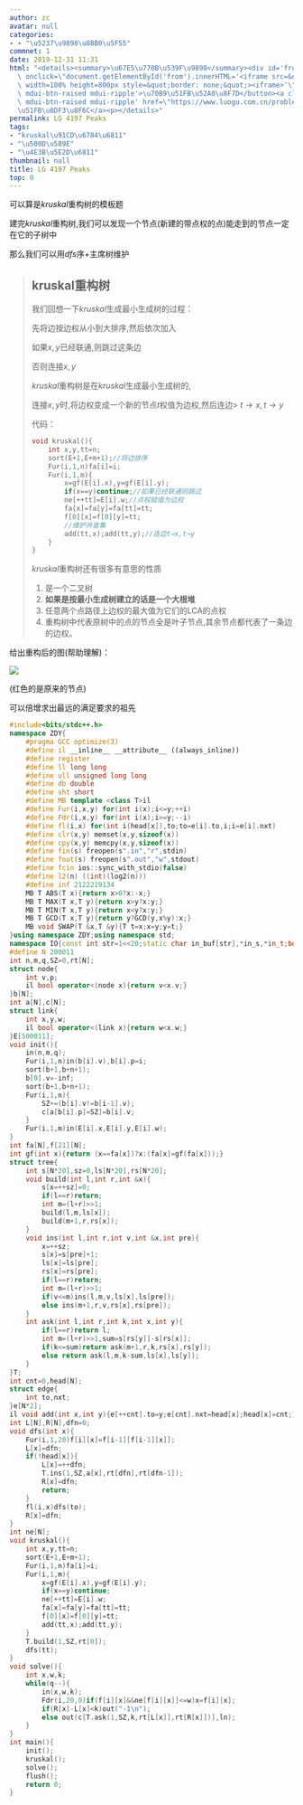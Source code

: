 ```yaml
---
author: zc
avatar: null
categories:
- - "\u5237\u9898\u8BB0\u5F55"
commnet: 1
date: 2019-12-31 11:31
html: "<details><summary>\u67E5\u770B\u539F\u9898</summary><div id='from'></div><p><button\
  \ onclick=\"document.getElementById('from').innerHTML='<iframe src=&quot;https://www.luogu.com.cn/problem/P4197&quot;\
  \ width=100% height=800px style=&quot;border: none;&quot;><iframe>'\" class='mdui-btn\
  \ mdui-btn-raised mdui-ripple'>\u70B9\u51FB\u52A0\u8F7D</button><a class='mdui-btn\
  \ mdui-btn-raised mdui-ripple' href=\"https://www.luogu.com.cn/problem/P4197\" target='_blank'>\u70B9\
  \u51FB\u8DF3\u8F6C</a><p></details>"
permalink: LG 4197 Peaks
tags:
- "kruskal\u91CD\u6784\u6811"
- "\u500D\u589E"
- "\u4E3B\u5E2D\u6811"
thumbnail: null
title: LG 4197 Peaks
top: 0
---
```

可以算是$kruskal$重构树的模板题

建完$kruskal$重构树,我们可以发现一个节点(新建的带点权的点)能走到的节点一定在它的子树中

那么我们可以用$dfs$序+主席树维护

> ## kruskal重构树
> 
> 我们回想一下$kruskal$生成最小生成树的过程：
> 
> 先将边按边权从小到大排序,然后依次加入
> 
> 如果$x,y$已经联通,则跳过这条边
> 
> 否则连接$x,y$
> 
> $kruskal$重构树是在$kruskal$生成最小生成树的,
> 
> 连接$x,y$时,将边权变成一个新的节点$t$权值为边权,然后连边> $t\rightarrow x,t\rightarrow y$
> 
> 代码：
> 
> ```cpp
> void kruskal(){
>     int x,y,tt=n;
>     sort(E+1,E+m+1);//将边排序
>     Fur(i,1,n)fa[i]=i;
>     Fur(i,1,m){
>         x=gf(E[i].x),y=gf(E[i].y);
>         if(x==y)continue;//如果已经联通则跳过
>         ne[++tt]=E[i].w;//点权赋值为边权
>         fa[x]=fa[y]=fa[tt]=tt;
>         f[0][x]=f[0][y]=tt;
>         //维护并查集
>         add(tt,x);add(tt,y);//连边t→x,t→y
>     }
> }
> ```
> 
> $kruskal$重构树还有很多有意思的性质
> 
> 1. 是一个二叉树
> 2. **如果是按最小生成树建立的话是一个大根堆**
> 3. 任意两个点路径上边权的最大值为它们的LCA的点权
> 4. 重构树中代表原树中的点的节点全是叶子节点,其余节点都代表了一条边的边权。

给出重构后的图(帮助理解)：

![](https://cdn.luogu.org/upload/pic/67842.png)

(红色的是原来的节点)

可以倍增求出最远的满足要求的祖先
```cpp
#include<bits/stdc++.h>
namespace ZDY{
    #pragma GCC optimize(3)
    #define il __inline__ __attribute__ ((always_inline))
    #define register
    #define ll long long
    #define ull unsigned long long
    #define db double
    #define sht short
    #define MB template <class T>il
    #define Fur(i,x,y) for(int i(x);i<=y;++i)
    #define Fdr(i,x,y) for(int i(x);i>=y;--i)
    #define fl(i,x) for(int i(head[x]),to;to=e[i].to,i;i=e[i].nxt)
    #define clr(x,y) memset(x,y,sizeof(x))
    #define cpy(x,y) memcpy(x,y,sizeof(x))
    #define fin(s) freopen(s".in","r",stdin)
    #define fout(s) freopen(s".out","w",stdout)
    #define fcin ios::sync_with_stdio(false)
    #define l2(n) ((int)(log2(n)))
    #define inf 2122219134
    MB T ABS(T x){return x>0?x:-x;}
    MB T MAX(T x,T y){return x>y?x:y;}
    MB T MIN(T x,T y){return x<y?x:y;}
    MB T GCD(T x,T y){return y?GCD(y,x%y):x;}
    MB void SWAP(T &x,T &y){T t=x;x=y;y=t;}
}using namespace ZDY;using namespace std;
namespace IO{const int str=1<<20;static char in_buf[str],*in_s,*in_t;bool __=0;il char gc(){return (in_s==in_t)&&(in_t=(in_s=in_buf)+fread(in_buf,1,str,stdin)),in_s==in_t?EOF:*in_s++;}il void in(string &ch){ch.clear();if(__)return;char c;while((c=gc())!=EOF&&isspace(c));if(c==EOF){__=1;return;}ch+=c;while((c=gc())!=EOF&&!isspace(c))ch+=c;if(c==EOF)__=1;}il void in(char &ch){if(__)return;char c;while((c=gc())!=EOF&&isspace(c));if(c==EOF)__=1;else ch=c;}il void in(char *ch){*ch='\0';if(__)return;char c;while((c=gc())!=EOF&&isspace(c));if(c==EOF){__=1;return;}*ch=c;ch++;while((c=gc())!=EOF&&!isspace(c))*ch=c,ch++;if(c==EOF)__=1;*ch='\0';}template<typename T>il void in(T &x){if(__)return;char c=gc();bool f=0;while(c!=EOF&&(c<'0'||c>'9'))f^=(c=='-'),c=gc();if(c==EOF){__=1;return;}x=0;while(c!=EOF&&'0'<=c&&c<='9')x=x*10+c-48,c=gc();if(c==EOF)__=1;if(f)x=-x;}template<typename T,typename ... arr>il void in(T &x,arr & ... y){in(x),in(y...);}const char ln='\n';static char out_buf[str],*out_s=out_buf,*out_t=out_buf+str;il void flush(){fwrite(out_buf,1,out_s-out_buf,stdout);out_s=out_buf;}il void pt(char c){(out_s==out_t)?(fwrite(out_s=out_buf,1,str,stdout),*out_s++=c):(*out_s++=c);}il void out(const char* s){while(*s)pt(*s++);}il void out(char* s){while(*s)pt(*s++);}il void out(char c){pt(c);}il void out(string s){for(int i=0;s[i];i++)pt(s[i]);}template<typename T>il void out(T x){if(!x){pt('0');return;}if(x<0)pt('-'),x=-x;char a[50],t=0;while(x)a[t++]=x%10,x/= 10;while(t--)pt(a[t]+'0');}template<typename T,typename ... arr>il void out(T x,arr & ... y){out(x),out(y...);}}using namespace IO;
#define N 200011
int n,m,q,SZ=0,rt[N];
struct node{
    int v,p;
    il bool operator<(node x){return v<x.v;}
}b[N];
int a[N],c[N];
struct link{
    int x,y,w;
    il bool operator<(link x){return w<x.w;}
}E[500011];
void init(){
    in(n,m,q);
    Fur(i,1,n)in(b[i].v),b[i].p=i;
    sort(b+1,b+n+1);
    b[0].v=-inf;
    sort(b+1,b+n+1);
    Fur(i,1,n){
        SZ+=(b[i].v!=b[i-1].v);
        c[a[b[i].p]=SZ]=b[i].v;
    }
    Fur(i,1,m)in(E[i].x,E[i].y,E[i].w);
}
int fa[N],f[21][N];
int gf(int x){return (x==fa[x])?x:(fa[x]=gf(fa[x]));}
struct tree{
    int s[N*20],sz=0,ls[N*20],rs[N*20];
    void build(int l,int r,int &x){
        s[x=++sz]=0;
        if(l==r)return;
        int m=(l+r)>>1;
        build(l,m,ls[x]);
        build(m+1,r,rs[x]);
    }
    void ins(int l,int r,int v,int &x,int pre){
        x=++sz;
        s[x]=s[pre]+1;
        ls[x]=ls[pre];
        rs[x]=rs[pre];
        if(l==r)return;
        int m=(l+r)>>1;
        if(v<=m)ins(l,m,v,ls[x],ls[pre]);
        else ins(m+1,r,v,rs[x],rs[pre]);
    }
    int ask(int l,int r,int k,int x,int y){
        if(l==r)return l;
        int m=(l+r)>>1,sum=s[rs[y]]-s[rs[x]];
        if(k<=sum)return ask(m+1,r,k,rs[x],rs[y]);
        else return ask(l,m,k-sum,ls[x],ls[y]);
    }
}T;
int cnt=0,head[N];
struct edge{
    int to,nxt;
}e[N*2];
il void add(int x,int y){e[++cnt].to=y;e[cnt].nxt=head[x];head[x]=cnt;}
int L[N],R[N],dfn=0;
void dfs(int x){
    Fur(i,1,20)f[i][x]=f[i-1][f[i-1][x]];
    L[x]=dfn;
    if(!head[x]){
        L[x]=++dfn;
        T.ins(1,SZ,a[x],rt[dfn],rt[dfn-1]);
        R[x]=dfn;
        return;
    }
    fl(i,x)dfs(to);
    R[x]=dfn;
}
int ne[N];
void kruskal(){
    int x,y,tt=n;
    sort(E+1,E+m+1);
    Fur(i,1,n)fa[i]=i;
    Fur(i,1,m){
        x=gf(E[i].x),y=gf(E[i].y);
        if(x==y)continue;
        ne[++tt]=E[i].w;
        fa[x]=fa[y]=fa[tt]=tt;
        f[0][x]=f[0][y]=tt;
        add(tt,x);add(tt,y);
    }
    T.build(1,SZ,rt[0]);
    dfs(tt);
}
void solve(){
    int x,w,k;
    while(q--){
        in(x,w,k);
        Fdr(i,20,0)if(f[i][x]&&ne[f[i][x]]<=w)x=f[i][x];
        if(R[x]-L[x]<k)out("-1\n");
        else out(c[T.ask(1,SZ,k,rt[L[x]],rt[R[x]])],ln);
    }
}
int main(){
    init();
    kruskal();
    solve();
    flush();
    return 0;
}
```

